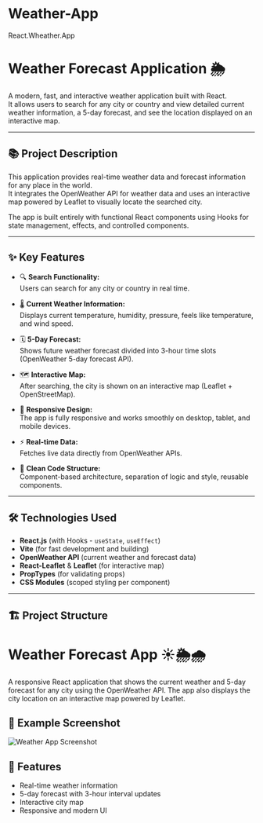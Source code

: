 # Weather-App
React.Wheather.App
# Weather Forecast Application 🌦️

A modern, fast, and interactive weather application built with React.  
It allows users to search for any city or country and view detailed current weather information, a 5-day forecast, and see the location displayed on an interactive map.

---

## 📚 Project Description

This application provides real-time weather data and forecast information for any place in the world.  
It integrates the OpenWeather API for weather data and uses an interactive map powered by Leaflet to visually locate the searched city.

The app is built entirely with functional React components using Hooks for state management, effects, and controlled components.

---

## ✨ Key Features

- 🔍 **Search Functionality:**  
  Users can search for any city or country in real time.

- 🌡️ **Current Weather Information:**  
  Displays current temperature, humidity, pressure, feels like temperature, and wind speed.

- 🗓️ **5-Day Forecast:**  
  Shows future weather forecast divided into 3-hour time slots (OpenWeather 5-day forecast API).

- 🗺️ **Interactive Map:**  
  After searching, the city is shown on an interactive map (Leaflet + OpenStreetMap).

- 📱 **Responsive Design:**  
  The app is fully responsive and works smoothly on desktop, tablet, and mobile devices.

- ⚡ **Real-time Data:**  
  Fetches live data directly from OpenWeather APIs.

- 🧹 **Clean Code Structure:**  
  Component-based architecture, separation of logic and style, reusable components.

---

## 🛠️ Technologies Used

- **React.js** (with Hooks - `useState`, `useEffect`)
- **Vite** (for fast development and building)
- **OpenWeather API** (current weather and forecast data)
- **React-Leaflet** & **Leaflet** (for interactive map)
- **PropTypes** (for validating props)
- **CSS Modules** (scoped styling per component)

---

## 🏗️ Project Structure

# Weather Forecast App ☀️🌦️🌧️

A responsive React application that shows the current weather and 5-day forecast for any city using the OpenWeather API. The app also displays the city location on an interactive map powered by Leaflet.

## 📸 Example Screenshot

![Weather App Screenshot](src/assets/screenshot.png)



## 🚀 Features
- Real-time weather information
- 5-day forecast with 3-hour interval updates
- Interactive city map
- Responsive and modern UI
